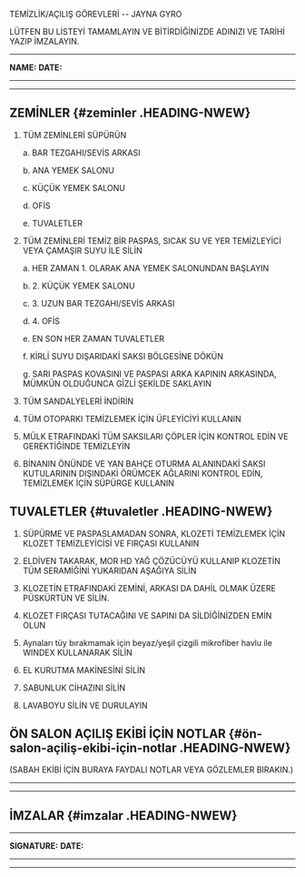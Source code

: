 TEMİZLİK/AÇILIŞ GÖREVLERİ -- JAYNA GYRO

LÜTFEN BU LİSTEYİ TAMAMLAYIN VE BİTİRDİĞİNİZDE ADINIZI VE TARİHİ YAZIP
İMZALAYIN.

  -----------------------------------------------------------------------
  **NAME:**                                    **DATE:**
  -------------------------------------------- --------------------------

  -----------------------------------------------------------------------

## ZEMİNLER {#zeminler .HEADING-NWEW}

1.  TÜM ZEMİNLERİ SÜPÜRÜN

    a.  BAR TEZGAHI/SEVİS ARKASI

    b.  ANA YEMEK SALONU

    c.  KÜÇÜK YEMEK SALONU

    d.  OFİS

    e.  TUVALETLER

2.  TÜM ZEMİNLERİ TEMİZ BİR PASPAS, SICAK SU VE YER TEMİZLEYİCİ VEYA
    ÇAMAŞIR SUYU İLE SİLİN

    a.  HER ZAMAN 1. OLARAK ANA YEMEK SALONUNDAN BAŞLAYIN

    b.  2\. KÜÇÜK YEMEK SALONU

    c.  3\. UZUN BAR TEZGAHI/SEVİS ARKASI

    d.  4\. OFİS

    e.  EN SON HER ZAMAN TUVALETLER

    f.  KİRLİ SUYU DIŞARIDAKİ SAKSI BÖLGESİNE DÖKÜN

    g.  SARI PASPAS KOVASINI VE PASPASI ARKA KAPININ ARKASINDA, MÜMKÜN
        OLDUĞUNCA GİZLİ ŞEKİLDE SAKLAYIN

3.  TÜM SANDALYELERİ İNDİRİN

4.  TÜM OTOPARKI TEMİZLEMEK İÇİN ÜFLEYİCİYİ KULLANIN

5.  MÜLK ETRAFINDAKİ TÜM SAKSILARI ÇÖPLER İÇİN KONTROL EDİN VE
    GEREKTİĞİNDE TEMİZLEYİN

6.  BİNANIN ÖNÜNDE VE YAN BAHÇE OTURMA ALANINDAKİ SAKSI KUTULARININ
    DIŞINDAKİ ÖRÜMCEK AĞLARINI KONTROL EDİN, TEMİZLEMEK İÇİN SÜPÜRGE
    KULLANIN

## TUVALETLER {#tuvaletler .HEADING-NWEW}

1.  SÜPÜRME VE PASPASLAMADAN SONRA, KLOZETİ TEMİZLEMEK İÇİN KLOZET
    TEMİZLEYİCİSİ VE FIRÇASI KULLANIN

2.  ELDİVEN TAKARAK, MOR HD YAĞ ÇÖZÜCÜYÜ KULLANIP KLOZETİN TÜM
    SERAMİĞİNİ YUKARIDAN AŞAĞIYA SİLİN

3.  KLOZETİN ETRAFINDAKİ ZEMİNİ, ARKASI DA DAHİL OLMAK ÜZERE PÜSKÜRTÜN
    VE SİLİN.

4.  KLOZET FIRÇASI TUTACAĞINI VE SAPINI DA SİLDİĞİNİZDEN EMİN OLUN

5.  Aynaları tüy bırakmamak için beyaz/yeşil çizgili mikrofiber havlu
    ile WINDEX KULLANARAK SİLİN

6.  EL KURUTMA MAKİNESİNİ SİLİN

7.  SABUNLUK CİHAZINI SİLİN

8.  LAVABOYU SİLİN VE DURULAYIN

## ÖN SALON AÇILIŞ EKİBİ İÇİN NOTLAR {#ön-salon-açiliş-ekibi-için-notlar .HEADING-NWEW}

(SABAH EKİBİ İÇİN BURAYA FAYDALI NOTLAR VEYA GÖZLEMLER BIRAKIN.)

  -----------------------------------------------------------------------

  -----------------------------------------------------------------------

## İMZALAR {#imzalar .HEADING-NWEW}

  -----------------------------------------------------------------------
  **SIGNATURE:**                                       **DATE:**
  ---------------------------------------------------- ------------------

  -----------------------------------------------------------------------
